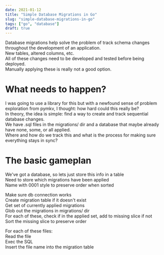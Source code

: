 ```yaml
---
date: 2021-01-12
title: "Simple Database Migrations in Go"
slug: "simple-database-migrations-in-go"
tags: ["go", "database"]
draft: true
---
```

Database migrations help solve the problem of track schema changes throughout the development of an application.  
New tables, altered columns, etc.  
All of these changes need to be developed and tested before being deployed.  
Manually applying these is really not a good option.  

# What needs to happen?
I was going to use a library for this but with a newfound sense of problem exploration from pymkv, I thought: how hard could this really be?  
In theory, the idea is simple: find a way to create and track sequential database changes.  
We have .sql files in the migrations/ dir and a database that maybe already have none, some, or all applied.  
Where and how do we track this and what is the process for making sure everything stays in sync?

# The basic gameplan
We've got a database, so lets just store this info in a table  
Need to store which migrations have been applied  
Name with 0001 style to preserve order when sorted  

Make sure db connection works  
Create migration table if it doesn't exist  
Get set of currently applied migrations  
Glob out the migrations in migrations/ dir  
For each of these, check if in the applied set, add to missing slice if not  
Sort the missing slice to preserve order  

For each of these files:  
Read the file  
Exec the SQL  
Insert the file name into the migration table  
